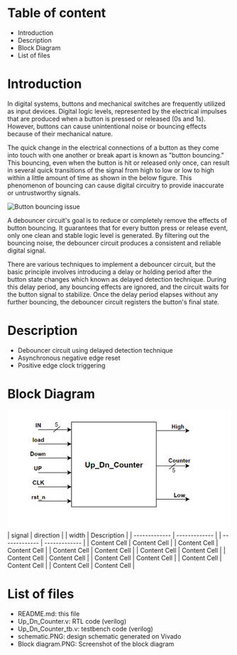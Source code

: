 # Table of content
- Introduction
- Description
- Block Diagram
- List of files

# Introduction
In digital systems, buttons and mechanical switches are frequently utilized as input devices. Digital logic levels, represented by the electrical impulses that are produced when a button is pressed or released (0s and 1s). However, buttons can cause unintentional noise or bouncing effects because of their mechanical nature.

The quick change in the electrical connections of a button as they come into touch with one another or break apart is known as "button bouncing." This bouncing, even when the button is hit or released only once, can result in several quick transitions of the signal from high to low or low to high within a little amount of time as shown in the below figure. This phenomenon of bouncing can cause digital circuitry to provide inaccurate or untrustworthy signals.

![Button bouncing issue](https://github.com/FatmaAli99/Photos/blob/main/bouncing_problem.jpg)

A debouncer circuit's goal is to reduce or completely remove the effects of button bouncing. It guarantees that for every button press or release event, only one clean and stable logic level is generated. By filtering out the bouncing noise, the debouncer circuit produces a consistent and reliable digital signal.

There are various techniques to implement a debouncer circuit, but the basic principle involves introducing a delay or holding period after the button state changes which known as delayed detection technique. During this delay period, any bouncing effects are ignored, and the circuit waits for the button signal to stabilize. Once the delay period elapses without any further bouncing, the debouncer circuit registers the button's final state.

# Description
- Debouncer circuit using delayed detection technique
- Asynchronous negative edge reset
- Positive edge clock triggering

# Block Diagram
![Debouncer block diagram](https://github.com/FatmaAli99/UP_DOWN_COUNTER/blob/main/Block%20diagram.PNG)
| signal  | direction | | width | Description | 
| ------------- | ------------- | | ------------- | ------------- |
| Content Cell  | Content Cell  | | Content Cell  | Content Cell  | 
| Content Cell  | Content Cell  | | Content Cell  | Content Cell  |
| Content Cell  | Content Cell  | | Content Cell  | Content Cell  | 
| Content Cell  | Content Cell  | | Content Cell  | Content Cell  |


# List of files
- README.md: this file
- Up_Dn_Counter.v: RTL code (verilog)   
- Up_Dn_Counter_tb.v: testbench code (verilog)
- schematic.PNG: design schematic generated on Vivado
- Block diagram.PNG: Screenshot of the block diagram
 


